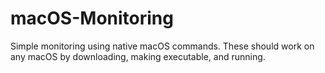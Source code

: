 # macOS-Monitoring
Simple monitoring using native macOS commands. These should work on any macOS by downloading, making executable, and running.
